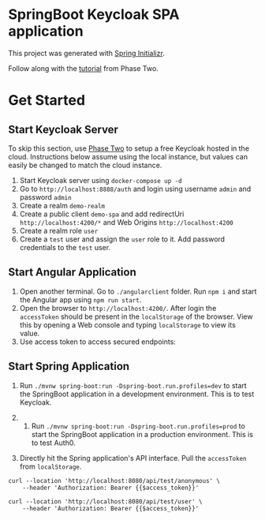 # SpringBoot Keycloak SPA application

This project was generated with [Spring Initializr](https://start.spring.io/).

Follow along with the [tutorial](https://phasetwo.io/blog/secure-spring-boot/) from Phase Two.

# Get Started

## Start Keycloak Server

To skip this section, use [Phase Two](https://phasetwo.io/dashboard/) to setup a free Keycloak hosted in the cloud. Instructions below assume using the local instance, but values can easily be changed to match the cloud instance.

1. Start Keycloak server using `docker-compose up -d`
1. Go to `http://localhost:8888/auth` and login using username `admin` and password `admin`
1. Create a realm `demo-realm`
1. Create a public client `demo-spa` and add redirectUri `http://localhost:4200/*` and Web Origins `http://localhost:4200`
1. Create a realm role `user`
1. Create a `test` user and assign the `user` role to it. Add password credentials to the `test` user.

## Start Angular Application

1. Open another terminal. Go to `./angularclient` folder. Run `npm i` and start the Angular app using `npm run start`.
1. Open the browser to `http://localhost:4200/`. After login the `accessToken` should be present in the `localStorage` of the browser. View this by opening a Web console and typing `localStorage` to view its value.
1. Use access token to access secured endpoints:

## Start Spring Application

1. Run `./mvnw spring-boot:run -Dspring-boot.run.profiles=dev` to start the SpringBoot application in a development environment. This is to test Keycloak.

2. 1. Run `./mvnw spring-boot:run -Dspring-boot.run.profiles=prod` to start the SpringBoot application in a production environment. This is to test Auth0.

1. Directly hit the Spring application's API interface. Pull the `accessToken` from `localStorage`.

```
curl --location 'http://localhost:8080/api/test/anonymous' \
    --header 'Authorization: Bearer {{$access_token}}'
```

```
curl --location 'http://localhost:8080/api/test/user' \
    --header 'Authorization: Bearer {{$access_token}}'
```

